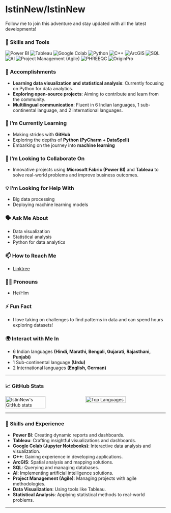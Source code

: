 # IstinNew/IstinNew

<div style="display: flex; align-items: center;">
  <div style="flex: 1;">Follow me to join this adventure and stay updated with all the latest developments!
  </div>
</div>

### 💪 Skills and Tools
![Power BI](https://img.shields.io/badge/Power_BI-F2C811?style=for-the-badge&logo=Power-BI&logoColor=black)
![Tableau](https://img.shields.io/badge/Tableau-E97627?style=for-the-badge&logo=Tableau&logoColor=white)
![Google Colab](https://img.shields.io/badge/Google_Colab-F9AB00?style=for-the-badge&logo=google-colab&logoColor=white)
![Python](https://img.shields.io/badge/Python-3776AB?style=for-the-badge&logo=Python&logoColor=white)
![C++](https://img.shields.io/badge/C++-00599C?style=for-the-badge&logo=C%2B%2B&logoColor=white)
![ArcGIS](https://img.shields.io/badge/ArcGIS-34A853?style=for-the-badge&logo=arcgis&logoColor=white)
![SQL](https://img.shields.io/badge/SQL-4479A1?style=for-the-badge&logo=postgresql&logoColor=white)
![AI](https://img.shields.io/badge/AI-4285F4?style=for-the-badge&logo=artificial-intelligence&logoColor=white)
![Project Management (Agile)](https://img.shields.io/badge/Project_Management_(Agile)-FF4500?style=for-the-badge&logo=agile&logoColor=white)
![PHREEQC](https://img.shields.io/badge/PHREEQC-008080?style=for-the-badge&logo=hydrogeology&logoColor=white)
![OriginPro](https://img.shields.io/badge/OriginPro-5A5A5A?style=for-the-badge&logo=originlab&logoColor=white)

### 🚀 Accomplishments
- **Learning data visualization and statistical analysis**: Currently focusing on Python for data analytics.
- **Exploring open-source projects**: Aiming to contribute and learn from the community.
- **Multilingual communication**: Fluent in 6 Indian languages, 1 sub-continental language, and 2 international languages.

### 🌱 I’m Currently Learning
- Making strides with **GitHub**
- Exploring the depths of **Python (PyCharm + DataSpell)**
- Embarking on the journey into **machine learning**

### 🤝 I’m Looking to Collaborate On
- Innovative projects using **Microsoft Fabric (Power BI)** and **Tableau** to solve real-world problems and improve business outcomes.

### 💡 I’m Looking for Help With
- Big data processing
- Deploying machine learning models

### 🗣️ Ask Me About
- Data visualization
- Statistical analysis
- Python for data analytics

### 📫 How to Reach Me
- [Linktree](https://linktr.ee/likelyix)

### 🏳️‍🌈 Pronouns
- He/Him

### ⚡ Fun Fact
- I love taking on challenges to find patterns in data and can spend hours exploring datasets!

### 🌍 Interact with Me In
- 6 Indian languages **(Hindi, Marathi, Bengali, Gujarati, Rajasthani, Punjabi)**
- 1 Sub-continental language **(Urdu)**
- 2 International languages **(English, German)**

---
### 📈 GitHub Stats

<div style="display: flex; flex-direction: row;">
  <img src="https://github-readme-stats.vercel.app/api?username=IstinNew&show_icons=true&theme=radical" alt="IstinNew's GitHub stats" style="width: 50%;">
  <img src="https://github-readme-stats.vercel.app/api/top-langs/?username=IstinNew&layout=compact&theme=radical&hide=html,css" alt="Top Languages" style="width: 50%;">
</div>

---
### 💪 Skills and Experience
- **Power BI**: Creating dynamic reports and dashboards.
- **Tableau**: Crafting insightful visualizations and dashboards.
- **Google Colab (Jupyter Notebooks)**: Interactive data analysis and visualization.
- **C++**: Gaining experience in developing applications.
- **ArcGIS**: Spatial analysis and mapping solutions.
- **SQL**: Querying and managing databases.
- **AI**: Implementing artificial intelligence solutions.
- **Project Management (Agile)**: Managing projects with agile methodologies.
- **Data Visualization**: Using tools like Tableau.
- **Statistical Analysis**: Applying statistical methods to real-world problems.
---
